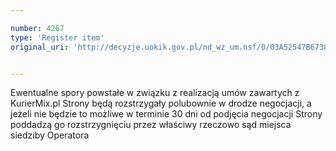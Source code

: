```yaml
---

number: 4267
type: 'Register item'
original_uri: 'http://decyzje.uokik.gov.pl/nd_wz_um.nsf/0/03A52547B67388C5C1257B1A002E4E66?OpenDocument'


---
```


Ewentualne spory powstałe w związku z realizacją umów zawartych z KurierMix.pl Strony będą rozstrzygały polubownie w drodze negocjacji, a jeżeli nie będzie to możliwe w terminie 30 dni od podjęcia negocjacji Strony poddadzą go rozstrzygnięciu przez właściwy rzeczowo sąd miejsca siedziby Operatora
